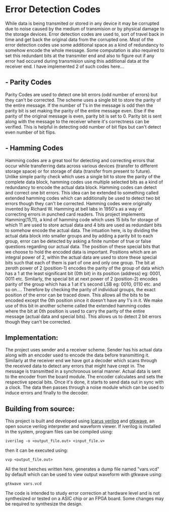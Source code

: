 # Error Detection Codes

While data is being transmited or stored in any device it may be corrupted due to noise caused by the medium of transmision or by physical damage to the storage devices. Error detection codes are used to, sort of travel back in time and get back the original data from the corrupted one. Most of the error detection codes use some additional space as a kind of redundancy to somehow encode the whole message. Some computation is also required to set this redundant bits at the transmiter end and also to figure out if any error had occured during transmision using this additional data at the receiver end. I have implemented 2 of such codes here...

## - Parity Codes
Parity Codes are used to detect one bit errors (odd number of errors) but they can't be corrected. The scheme uses a single bit to store the parity of the entire message. If the number of 1's in the message is odd then the parity bit is set making the parity of the entire message even. Else if the parity of the original message is even, parity bit is set to 0. Parity bit is sent along with the message to the receiver where it's correctness can be verified.
This is helpful in detecting odd number of bit flips but can't detect even number of bit flips.

## - Hamming Codes
Hamming codes are a great tool for detecting and correcting errors that occur while transferring data across various devices (transfer to different storage space) or for storage of data (transfer from present to future). Unlike simple parity check which uses a single bit to store the parity of the complete data block, hamming codes use multiple selected bits as a kind of redundancy to encode the actual data block. Hamming codes can detect and correct one bit errors. This idea can be extended to something called extended hamming codes which can additionally be used to detect two bit errors though they can't be corrected. Hamming codes were originally invented by Richard W. Hamming at bell labs in 1950's as a way of correcting errors in punched card readers. This project implements Hamming(15,11), a kind of hamming code which uses 15 bits for storage of which 11 are used to store actual data and 4 bits are used as redundant bits to somehow encode the actual data.
The intuation here, is by dividing the actual data block into smaller groups and by adding a parity bit to each group, error can be detected by asking a finite number of true or false questions regarding our actual data. The position of these special bits that we choose to hold the encoded data is important. Positions which are an integral power of 2, within the actual data are used to store these special bits such that each of them is part of one and only one group. The bit at zeroth power of 2 (position-1) encodes the parity of the group of data which has a 1 at the least significant bit (0th bit) in its position (address) eg: 0001, 0011 etc. Similarly, the special bit at next power of 2 (position-2) encodes parity of the group which has a 1 at it's second LSB eg: 0010, 0110 etc. and so on…. Therefore by checking the parity of individual groups, the exact position of the error can be traced down. This allows all the bits to be encoded except the 0th position since it doesn't have any 1's in it. We make use of this bit in another scheme called the extended hamming codes where the bit at 0th position is used to carry the parity of the entire message (actual data and special bits). This allows us to detect 2 bit errors though they can't be corrected.

## Implementation:
The project uses sender and a receiver scheme. Sender has his actual data along with an encoder used to encode the data before transmitting it. Similarly at the receiver end we have got a decoder which scans through the received data to detect any errors that might have crept in. The message is transmitted in a synchronous serial manner. Actual data is sent to the encoder from the board module. The encoder calculates and sets the respective special bits. Once it's done, it starts to send data out in sync with a clock. The data then passes through a noise module which can be used to induce errors and finally to the decoder.

## Building from source:
 This project is built and developed using [Icarus verilog](http://iverilog.icarus.com/) and [gtkwave](http://gtkwave.sourceforge.net/), an open source verilog interpreter and waveform viewer. If iverilog is installed in the system, program files can be compiled using:
```
iverilog -o <output_file.out> <input_file.v>
```
then it can be executed using:
```
vvp <output_file.out>
```
All the test benches written here, generates a dump file named "vars.vcd" by default which can be used to view output waveform with gtkwave using:
```
gtkwave vars.vcd
```
The code is intended to study error correction at hardware level and is not synthesized or tested on a ASIC chip or an FPGA board. Some changes may be required to synthesize the design.
